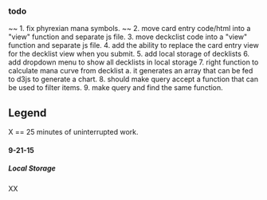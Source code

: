 ### todo

~~ 1. fix phyrexian mana symbols. ~~
2. move card entry code/html into a "view" function and separate js file.
3. move deckclist code into a "view" function and separate js file.
4. add the ability to replace the card entry view for the decklist view when you submit.
5. add local storage of decklists
6. add dropdown menu to show all decklists in local storage
7. right function to calculate mana curve from decklist
	a. it generates an array that can be fed to d3js to generate a chart.
8. should make query accept a function that can be used to filter items.
9. make query and find the same function.

## Legend

X == 25 minutes of uninterrupted work.

#### 9-21-15

##### Local Storage
XX
